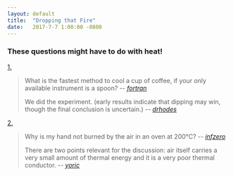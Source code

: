 ```yaml
---
layout: default
title:  "Dropping that Fire"
date:   2017-7-7 1:00:00 -0800
---
```

### These questions might have to do with heat!
[1.](https://physics.stackexchange.com/questions/5265/cooling-a-cup-of-coffee-with-help-of-a-spoon)

>What is the fastest method to cool a cup of coffee, if your only available instrument is a spoon?
> -- <cite>[fortran](https://physics.stackexchange.com/users/1942/fortran)</cite>
>
>We did the experiment. (early results indicate that dipping may win, though the final conclusion is uncertain.)
> -- <cite>[drhodes](https://physics.stackexchange.com/users/2121/drhodes)</cite>

[2.](https://physics.stackexchange.com/questions/308237/why-is-my-hand-not-burned-by-the-air-in-an-oven-at-200c)

>Why is my hand not burned by the air in an oven at 200°C?
> -- <cite>[infzero](https://physics.stackexchange.com/users/143600/infzero)</cite>
>
>There are two points relevant for the discussion: air itself carries a very small amount of thermal energy and it is a very poor thermal conductor.
> -- <cite>[yoric](https://physics.stackexchange.com/users/139175/yoric)</cite>
